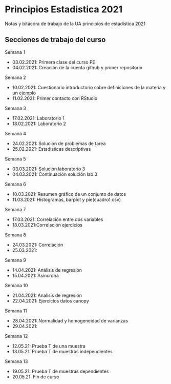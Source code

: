# Principios Estadistica 2021
Notas y bitácora de trabajo de la UA principios de estadística 2021


## Secciones de trabajo del curso 

Semana 1
+ 03.02.2021: Primera clase del curso PE
+ 04.02.2021: Creación de la cuenta github  y primer repositorio

Semana 2
+ 10.02.2021: Cuestionario introductorio sobre definiciones de la materia y un ejemplo
+  11.02.2021: Primer contacto con RStudio

Semana 3
+ 17.02.2021: Laboratorio 1
+ 18.02.2021: Laboratorio 2

Semana 4
+ 24.02.2021: Solución de problemas de tarea
+ 25.02.2021: Estadisticas descriptivas

Semana 5
+ 03.03.2021: Solución laboratorio 3
+ 04.03.2021: Continuación solución lab 3

Semana 6
+ 10.03.2021: Resumen gráfico de un conjunto de datos
+ 11.03.2021: Histogramas, barplot y pie(cuadro1.csv)

Semana 7
+ 17.03.2021: Correlación entre dos variables
+ 18.03.2021:Correlación ejercicios

Semana 8 
+ 24.03.2021: Correlación
+ 25.03.2021: 

Semana 9
+ 14.04.2021: Análisis de regresión 
+ 15.04.2021: Asincrona

Semana 10
+ 21.04.2021: Analisis de regresión
+ 22.04.2021: Ejercicios datos canopy

Semana 11
+ 28.04.2021: Normalidad y homogeneidad de varianzas
+ 29.04.2021:

Semana 12
+ 12.05.21: Prueba T de una muestra
+ 13.05.21: Prueba T de muestras independientes

Semana 13
+ 19.05.21: Prueba T de muestras dependientes
+ 20.05.21: Fin de curso
